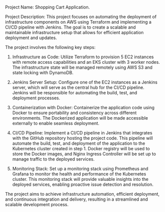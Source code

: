Project Name: Shopping Cart Application.

Project Description:
This project focuses on automating the deployment of infrastructure components on AWS using Terraform and implementing a CI/CD pipeline with Jenkins. The goal is to create a scalable and maintainable infrastructure setup that allows for efficient application deployment and updates.

The project involves the following key steps:

1. Infrastructure as Code: Utilize Terraform to provision 5 EC2 instances with remote access capabilities and an EKS cluster with 3 worker nodes. The infrastructure state will be managed remotely using AWS S3 and state locking with DynamoDB.

2. Jenkins Server Setup: Configure one of the EC2 instances as a Jenkins server, which will serve as the central hub for the CI/CD pipeline. Jenkins will be responsible for automating the build, test, and deployment processes.

3. Containerization with Docker: Containerize the application code using Docker to ensure portability and consistency across different environments. The Dockerized application will be made accessible externally to enable seamless deployment.

4. CI/CD Pipeline: Implement a CI/CD pipeline in Jenkins that integrates with the GitHub repository hosting the project code. This pipeline will automate the build, test, and deployment of the application to the Kubernetes cluster created in step 1. Docker registry will be used to store the Docker images, and Nginx Ingress Controller will be set up to manage traffic to the deployed services.

5. Monitoring Stack: Set up a monitoring stack using Prometheus and Grafana to monitor the health and performance of the Kubernetes cluster. This monitoring stack will provide valuable insights into the deployed services, enabling proactive issue detection and resolution.

The project aims to achieve infrastructure automation, efficient deployment, and continuous integration and delivery, resulting in a streamlined and scalable development process.

